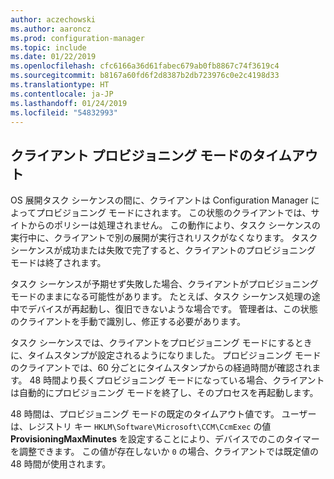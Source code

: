 ```yaml
---
author: aczechowski
ms.author: aaroncz
ms.prod: configuration-manager
ms.topic: include
ms.date: 01/22/2019
ms.openlocfilehash: cfc6166a36d61fabec679ab0fb8867c74f3619c4
ms.sourcegitcommit: b8167a60fd6f2d8387b2db723976c0e2c4198d33
ms.translationtype: HT
ms.contentlocale: ja-JP
ms.lasthandoff: 01/24/2019
ms.locfileid: "54832993"
---
```

## <a name="bkmk_osdprov"></a> クライアント プロビジョニング モードのタイムアウト
<!--3197824-->

OS 展開タスク シーケンスの間に、クライアントは Configuration Manager によってプロビジョニング モードにされます。 この状態のクライアントでは、サイトからのポリシーは処理されません。 この動作により、タスク シーケンスの実行中に、クライアントで別の展開が実行されリスクがなくなります。 タスク シーケンスが成功または失敗で完了すると、クライアントのプロビジョニング モードは終了されます。

タスク シーケンスが予期せず失敗した場合、クライアントがプロビジョニング モードのままになる可能性があります。 たとえば、タスク シーケンス処理の途中でデバイスが再起動し、復旧できないような場合です。 管理者は、この状態のクライアントを手動で識別し、修正する必要があります。 

タスク シーケンスでは、クライアントをプロビジョニング モードにするときに、タイムスタンプが設定されるようになりました。 プロビジョニング モードのクライアントでは、60 分ごとにタイムスタンプからの経過時間が確認されます。 48 時間より長くプロビジョニング モードになっている場合、クライアントは自動的にプロビジョニング モードを終了し、そのプロセスを再起動します。 

48 時間は、プロビジョニング モードの既定のタイムアウト値です。 ユーザーは、レジストリ キー `HKLM\Software\Microsoft\CCM\CcmExec` の値 **ProvisioningMaxMinutes** を設定することにより、デバイスでのこのタイマーを調整できます。 この値が存在しないか `0` の場合、クライアントでは既定値の 48 時間が使用されます。 

<!-- 
The following diagrams show the process flow for the task sequence and the client:

#### Task sequence
![Flow diagram of task sequence setting provisioning mode](../../media/3197824-ts-flow.png) 

#### Client remediation
![Flow diagram of client exiting provisioning mode](../../media/3197824-client-flow.png) 

-->
